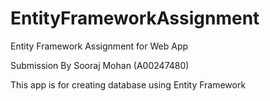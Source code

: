 # EntityFrameworkAssignment
 Entity Framework Assignment for Web App


Submission By Sooraj Mohan (A00247480)

This app is for creating database using Entity Framework
